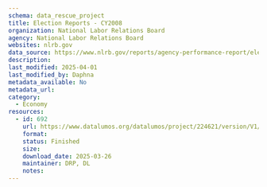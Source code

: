 ```yaml
---
schema: data_rescue_project 
title: Election Reports - CY2008
organization: National Labor Relations Board
agency: National Labor Relations Board
websites: nlrb.gov
data_source: https://www.nlrb.gov/reports/agency-performance-report/election-reports/election-reports-cy-2008
description: 
last_modified: 2025-04-01
last_modified_by: Daphna
metadata_available: No
metadata_url: 
category:
  - Economy
resources:
  - id: 692
    url: https://www.datalumos.org/datalumos/project/224621/version/V1/view
    format: 
    status: Finished
    size: 
    download_date: 2025-03-26
    maintainer: DRP, DL
    notes: 
---
```

